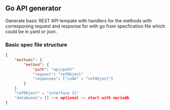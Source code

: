 ## Go API generator
 Generate basic REST API tempate with handlers for the methods with corresponing request and response for with go from specfication file which could be in yaml or json.

### Basic spec file structure

```json
{
	"methods": {
		"method": {
			"path": "api/path"
			"request": "refObject"
			"responses": ["code" : "refObject"]
		}
	}
	"refObject" : "interface {}"
	"databases": [] --> optional -- start with mariadb
}
```
